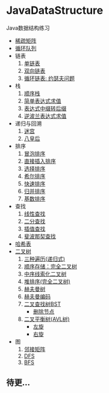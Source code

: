 # JavaDataStructure
Java数据结构练习
- [稀疏矩阵](https://github.com/SkecisAI/JavaDataStructure/blob/master/sparse_array/SparseArray.java)
- [循环队列](https://github.com/SkecisAI/JavaDataStructure/blob/master/queue/CircleArrayQueue.java)
- 链表
  1. [单链表](https://github.com/SkecisAI/JavaDataStructure/blob/master/linkedlist/SingleLinkedListDemo.java)
  2. [双向链表](https://github.com/SkecisAI/JavaDataStructure/blob/master/linkedlist/DoublyLinkedListDemo.java)
  3. [循环链表: 约瑟夫问题](https://github.com/SkecisAI/JavaDataStructure/blob/master/linkedlist/CircularLinkedListDemo.java)
- 栈
  1. [顺序栈](https://github.com/SkecisAI/JavaDataStructure/blob/master/stack/StackDemo.java)
  2. [简单表达式求值](https://github.com/SkecisAI/JavaDataStructure/blob/master/stack/CalculateExpressionDemo.java)
  3. [表达式中缀转后缀](https://github.com/SkecisAI/JavaDataStructure/blob/master/stack/InfixToPostfixDemo.java)
  4. [逆波兰表达式求值](https://github.com/SkecisAI/JavaDataStructure/blob/master/stack/ReversePolishExpressionDemo.java)
- 递归与回溯
  1. [迷宫](https://github.com/SkecisAI/JavaDataStructure/blob/master/recursion/MazeDemo.java)
  2. [八皇后](https://github.com/SkecisAI/JavaDataStructure/blob/master/recursion_backtracking/EightQueensDemo.java)
- 排序
  1. [冒泡排序](https://github.com/SkecisAI/JavaDataStructure/blob/master/sorting/BubbleSortDemo.java)
  2. [直接插入排序](https://github.com/SkecisAI/JavaDataStructure/blob/master/sorting/InsertionSortDemo.java)
  3. [选择排序](https://github.com/SkecisAI/JavaDataStructure/blob/master/sorting/SelectionSortDemo.java)
  4. [希尔排序](https://github.com/SkecisAI/JavaDataStructure/blob/master/sorting/ShellSortDemo.java)
  5. [快速排序](https://github.com/SkecisAI/JavaDataStructure/blob/master/sorting/QuickSortDemo.java)
  6. [归并排序](https://github.com/SkecisAI/JavaDataStructure/blob/master/sorting/MergeSortDemo.java)
  7. [基数排序](https://github.com/SkecisAI/JavaDataStructure/blob/master/sorting/RadixSortDemo.java)
- 查找
  1. [线性查找](https://github.com/SkecisAI/JavaDataStructure/blob/master/search/SequentialSearchDemo.java)
  2. [二分查找](https://github.com/SkecisAI/JavaDataStructure/blob/master/search/BinarySearchDemo.java#L24)
  3. [插值查找](https://github.com/SkecisAI/JavaDataStructure/blob/master/search/BinarySearchDemo.java#L26)
  4. [斐波那契查找](https://github.com/SkecisAI/JavaDataStructure/blob/master/search/FibonacciSearchDemo.java)
- [哈希表](https://github.com/SkecisAI/JavaDataStructure/blob/master/hash_table/HashTableDemo.java)
- [二叉树](https://github.com/SkecisAI/JavaDataStructure/blob/master/binary_tree/BinaryTreeDemo.java)
  1. [三种遍历(递归式)](https://github.com/SkecisAI/JavaDataStructure/blob/master/binary_tree/BinaryTreeDemo.java#L64)
  2. [顺序存储：完全二叉树](https://github.com/SkecisAI/JavaDataStructure/blob/master/binary_tree/SeqBinaryTreeDemo.java)
  3. [中序线索化二叉树](https://github.com/SkecisAI/JavaDataStructure/blob/master/binary_tree/ThreadedBinaryTreeDemo.java)
  4. [堆排序(完全二叉树)](https://github.com/SkecisAI/JavaDataStructure/blob/master/binary_tree/HeapSortDemo.java)
  5. [赫夫曼树](https://github.com/SkecisAI/JavaDataStructure/blob/master/huffman_tree/HuffmanTreeDemo.java)
  6. [赫夫曼编码](https://github.com/SkecisAI/JavaDataStructure/blob/master/huffman_tree/HuffmanCodeDemo.java)
  7. [二叉查找树BST](https://github.com/SkecisAI/JavaDataStructure/blob/master/binary_tree/BinarySearchTreeDemo.java)
     - [删除节点](https://github.com/SkecisAI/JavaDataStructure/blob/master/binary_tree/BinarySearchTreeDemo.java#L50)
  8. [二叉平衡树(AVL树)](https://github.com/SkecisAI/JavaDataStructure/blob/master/binary_tree/AVLTreeDemo.java)
     - [左旋](https://github.com/SkecisAI/JavaDataStructure/blob/master/binary_tree/AVLTreeDemo.java#L85)
     - [右旋](https://github.com/SkecisAI/JavaDataStructure/blob/master/binary_tree/AVLTreeDemo.java#L92)
- 图
  1. [邻接矩阵](https://github.com/SkecisAI/JavaDataStructure/blob/master/graph/GraphDemo.java)
  2. [DFS](https://github.com/SkecisAI/JavaDataStructure/blob/master/graph/GraphDemo.java#L93)
  3. [BFS](https://github.com/SkecisAI/JavaDataStructure/blob/master/graph/GraphDemo.java#L111)
  
## 待更...

